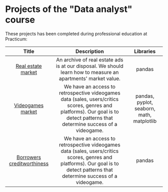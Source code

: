 # Projects of the "Data analyst" course

These projects has been completed during professional education at Practicum:


| Title       | Description  | Libraries            |
| :-------------------:|:-------------------: |:---------------------------:|
| [Real estate market](https://github.com/Croissant24-7/My-projects/blob/main/Project_1/real_estate_market_final.ipynb/ "Project № 1") |An archive of real estate ads is at our disposal. We should learn how to measure an apartments' market value. | pandas
| [Videogames market](https://github.com/Croissant24-7/My-projects/blob/main/Project_2/videogames_market_project.ipynb/ "Project № 2") |We have an access to retrospective videogames data (sales, users/critics scores, genres and platforms). Our goal is to detect patterns that determine success of a videogame.                 | pandas, pyplot, seaborn, math, matplotlib
| [Borrowers creditworthiness](https://github.com/Croissant24-7/My-projects/blob/main/Project_3/borrowers_quality_final.ipynb/ "Project № 3") |We have an access to retrospective videogames data (sales, users/critics scores, genres and platforms). Our goal is to detect patterns that determine success of a videogame.                 | pandas
